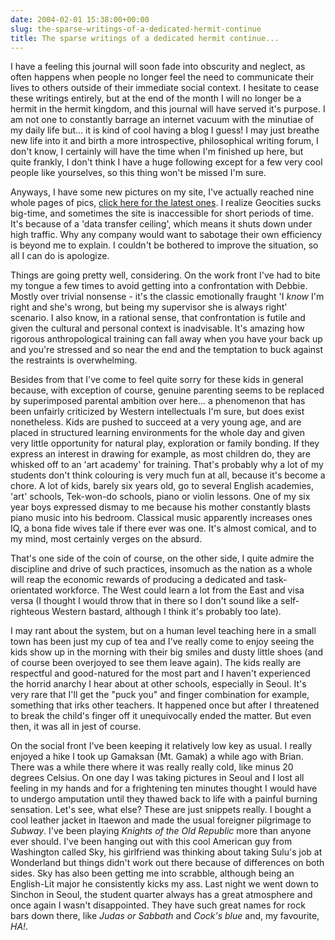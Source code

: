 ```yaml
---
date: 2004-02-01 15:38:00+00:00
slug: the-sparse-writings-of-a-dedicated-hermit-continue
title: The sparse writings of a dedicated hermit continue...
---
```


I have a feeling this journal will soon fade into obscurity and neglect, as often happens when people no longer feel the need to communicate their lives to others outside of their immediate social context. I hesitate to cease these writings entirely, but at the end of the month I will no longer be a hermit in the hermit kingdom, and this journal will have served it's purpose. I am not one to constantly barrage an internet vacuum with the minutiae of my daily life but... it is kind of cool having a blog I guess! I may just breathe new life into it and birth a more introspective, philosophical writing forum, I don't know, I certainly will have the time when I'm finished up here, but quite frankly, I don't think I have a huge following except for a few very cool people like yourselves, so this thing won't be missed I'm sure. 

Anyways, I have some new pictures on my site, I've actually reached nine whole pages of pics, [click here for the latest ones](http://www.geocities.com/antoinehenrigiraud/photo9.html). 
I realize Geocities sucks big-time, and sometimes the site is inaccessible for short periods of time. It's because of a 'data transfer ceiling', which means it shuts down under high traffic. Why any company would want to sabotage their own efficiency is beyond me to explain. I couldn't be bothered to improve the situation, so all I can do is apologize.

Things are going pretty well, considering. On the work front I've had to bite my tongue a few times to avoid getting into a confrontation with Debbie. Mostly over trivial nonsense - it's the classic emotionally fraught 'I _know_ I'm right and she's wrong, but being my supervisor she is always right' scenario. I also know, in a rational sense, that confrontation is futile and given the cultural and personal context is inadvisable. It's amazing how rigorous anthropological training can fall away when you have your back up and you're stressed and so near the end and the temptation to buck against the restraints is overwhelming. 

Besides from that I've come to feel quite sorry for these kids in general because, with exception of course, genuine parenting seems to be replaced by superimposed parental ambition over here... a phenomenon that has been unfairly criticized by Western intellectuals I'm sure, but does exist nonetheless. Kids are pushed to succeed at a very young age, and are placed in structured learning environments for the whole day and given very little opportunity for natural play, exploration or family bonding. If they express an interest in drawing for example, as most children do, they are whisked off to an 'art academy' for training. That's probably why a lot of my students don't think colouring is very much fun at all, because it's become a chore. A lot of kids, barely six years old, go to several English academies, 'art' schools, Tek-won-do schools, piano or violin lessons. One of my six year boys expressed dismay to me because his mother constantly blasts piano music into his bedroom. Classical music apparently increases ones IQ, a bona fide wives tale if there ever was one. It's almost comical, and to my mind, most certainly verges on the absurd. 

That's one side of the coin of course, on the other side, I quite admire the discipline and drive of such practices, insomuch as the nation as a whole will reap the economic rewards of producing a dedicated and task-orientated workforce. The West could learn a lot from the East and visa versa (I thought I would throw that in there so I don't sound like a self-righteous Western bastard, although I think it's probably too late). 

I may rant about the system, but on a human level teaching here in a small town has been just my cup of tea and I've really come to enjoy seeing the kids show up in the morning with their big smiles and dusty little shoes (and of course been overjoyed to see them leave again). The kids really are respectful and good-natured for the most part and I haven't experienced the horrid anarchy I hear about at other schools, especially in Seoul. It's very rare that I'll get the "puck you" and finger combination for example, something that irks other teachers. It happened once but after I threatened to break the child's finger off it unequivocally ended the matter. But even then, it was all in jest of course.  

On the social front I've been keeping it relatively low key as usual. I really enjoyed a hike I took up Gamaksan (Mt. Gamak) a while ago with Brian. There was a while there where it was really really cold, like minus 20 degrees Celsius. On one day I was taking pictures in Seoul and I lost all feeling in my hands and for a frightening ten minutes thought I would have to undergo amputation until they thawed back to life with a painful burning sensation. Let's see, what else? These are just snippets really. I bought a cool leather jacket in Itaewon and made the usual foreigner pilgrimage to _Subway_. I've been playing _Knights of the Old Republic_ more than anyone ever should. I've been hanging out with this cool American guy from Washington called Sky, his girlfriend was thinking about taking Sulu's job at Wonderland but things didn't work out there because of differences on both sides. Sky has also been getting me into scrabble, although being an English-Lit major he consistently kicks my ass. Last night we went down to Sinchon in Seoul, the student quarter always has a great atmosphere and once again I wasn't disappointed. They have such great names for rock bars down there, like _Judas or Sabbath_ and _Cock's blue_ and, my favourite, _HA!_.
